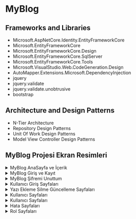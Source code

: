 # MyBlog

## Frameworks and Libraries
- Microsoft.AspNetCore.Identity.EntityFrameworkCore
- Microsoft.EntityFrameworkCore
- Microsoft.EntityFrameworkCore.Design
- Microsoft.EntityFrameworkCore.SqlServer
- Microsoft.EntityFrameworkCore.Tools
- Microsoft.VisualStudio.Web.CodeGeneration.Design
- AutoMapper.Extensions.Microsoft.DependencyInjection
- jquery
- jquery.validate
- jquery.validate.unobtrusive
- bootstrap

## Architecture and Design Patterns
- N-Tier Architecture
- Repository Design Patterns
- Unit Of Work Design Patterns
- Model View Controller Design Patterns





## MyBlog Projesi Ekran Resimleri

<details>
  <summary>MyBlog AnaSayfa ve İçerik</summary>
  Anasayfa
  <img src="https://user-images.githubusercontent.com/57618903/199975916-252689a6-b394-4a80-962d-98521266fcfa.png" name="anasayfa">
  Blog Yazı İçerik Sayfası
  <img src="https://user-images.githubusercontent.com/57618903/199976795-c44e3aec-1f2b-4621-b370-350e5e7fe1ae.png" name="post-icerik">
  İletişim Sayfası
  <img src="https://user-images.githubusercontent.com/57618903/199976846-0a338b9f-803d-4e85-ac80-db1c49166820.png" name="iletisim">
  Başarılı Mesaj Gönderme
  <img src="https://user-images.githubusercontent.com/57618903/199976860-012a9639-ca13-4f24-aaf4-a759d7e1e478.png" name="iletisim-başarılı">
  Başarısız Mesaj Gönderme
  <img src="https://user-images.githubusercontent.com/57618903/199976858-35b4ed2a-9ace-4839-ab2f-616899159fdd.png" name="iletisim-basarısız">
   
</details>
  
  
  
<details>
  <summary>MyBlog Giriş ve Kayıt</summary>
 Giriş Sayfası
  <img src="https://user-images.githubusercontent.com/57618903/199978598-dd72b314-bcc9-4861-8a5b-becdae1e6ff2.png" name="giris">
  Kayıt Sayfası
  <img src="https://user-images.githubusercontent.com/57618903/199978637-d6b3bb2f-124c-4975-8497-a079a7cb31cb.png" name="kayit">
  E-Posta Onaylma 
  <img src="https://user-images.githubusercontent.com/57618903/199980403-9691566d-9f0e-404f-bc20-20c153b0fdf9.png" name="e-posta-onyalama">
  E-Posta Onay Sayfası
  <img src="https://user-images.githubusercontent.com/57618903/199980406-548763f6-b154-4852-94a6-b4784c7d5d99.png" name="e-posta-onyalama">
  
</details>
  
<details>
  <summary>MyBlog Şifremi Unuttum</summary>
 Şifremi Unuttum Sayfası
  <img src="https://user-images.githubusercontent.com/57618903/199979681-450eb8ca-1308-41ab-a189-0ffcf0df8003.png" name="sifre-unuttum">
  Şifre Sıfırlma E-postası
  <img src="https://user-images.githubusercontent.com/57618903/199979457-8cc31b5c-5990-4d42-970f-0486a4b65004.png" name="e-posta">
  Şifre Sıfırlama sayfası
  <img src="https://user-images.githubusercontent.com/57618903/199979440-74d79f71-43d1-4553-b1ec-4e196fb94259.png" name="e-posta">  
</details>



<details>
  <summary>Kullanıcı Giriş Sayfaları</summary>
 Giriş Sayfası
  <img src="https://user-images.githubusercontent.com/57618903/199981179-77f6b6ab-6c1a-4a76-ad8d-919302d78d2c.png" name="adminanasyafa">
  Mangaer Sayfası
  <img src="https://user-images.githubusercontent.com/57618903/199981224-81557881-d50a-40a3-aaab-c4fad8701e64.png" name="manager">
    Tüm Yazılar Sayfası
  <img src="https://user-images.githubusercontent.com/57618903/199982887-d2f3b511-b594-446c-a6fd-730ffef9368a.png" name="manager">
</details>


<details>
  <summary>Yazı Ekleme Silme Güncelleme Sayfaları</summary>
 Yazı Ekleme Sayfası
  <img src="https://user-images.githubusercontent.com/57618903/199982274-ced2a44f-03a4-4bd7-bc87-7a3d2ae9cc50.png" name="adminanasyafa">
  Yazı Silme Sayfası
  <img src="https://user-images.githubusercontent.com/57618903/199982252-4b274b69-9adf-4f80-bbad-783db5f82de2.png" name="manager">
  Yazı Düzenleme Sayfası
  <img src="https://user-images.githubusercontent.com/57618903/199982266-0112a218-59a7-4313-935a-9126f82ea4e0.png" name="manager">
</details>


<details>
  <summary>Kullanıcı Sayfaları</summary>
 Kullanıcı Bilgi Sayfası
  <img src="https://user-images.githubusercontent.com/57618903/199983222-a0da28e7-77e0-4e4c-8249-994ca6bc7b84.png" name="adminanasyafa">
   Kullanıcı Bilgi Düzenleme Sayfası
  <img src="https://user-images.githubusercontent.com/57618903/199983251-1d911ec5-4afd-4daa-bbbc-03346169fa5f.png" name="manager">
  Kullanıcı Şifre Değiştirme Sayfası
  <img src="https://user-images.githubusercontent.com/57618903/199983271-3446b7b4-e594-4c39-a576-fa4540ac5b5a.png" name="manager">
</details>


<details>
  <summary>Kullanıcı Sayfaları</summary>
 Kullanıcı Bilgi Sayfası
  <img src="https://user-images.githubusercontent.com/57618903/199983222-a0da28e7-77e0-4e4c-8249-994ca6bc7b84.png" name="adminanasyafa">
   Kullanıcı Bilgi Düzenleme Sayfası
  <img src="https://user-images.githubusercontent.com/57618903/199983251-1d911ec5-4afd-4daa-bbbc-03346169fa5f.png" name="manager">
  Kullanıcı Şifre Değiştirme Sayfası
  <img src="https://user-images.githubusercontent.com/57618903/199983271-3446b7b4-e594-4c39-a576-fa4540ac5b5a.png" name="manager">
</details>
  
  
  <details>
  <summary>Hata Sayfaları</summary>
 403 Sayfası
  <img src="https://user-images.githubusercontent.com/57618903/199983879-8a525a82-717a-42ee-9126-c7f933f802d9.png" name="adminanasyafa">
   404 Sayfası
  <img src="https://user-images.githubusercontent.com/57618903/199983888-ae4cfa62-bd52-4032-87ea-32a5a8decf8b.png" name="manager">

</details>
  
  <details>
  <summary>Rol  Sayfaları</summary>
 Kullanıcı Rol Listeleme
  <img src="https://user-images.githubusercontent.com/57618903/199985348-dd4d96e4-e9df-4f39-bc4c-d91cee5be8ba.png" name="adminanasyafa">
   Rol Listeleme Sayfası
  <img src="https://user-images.githubusercontent.com/57618903/199985354-69f150d6-ade4-41a0-842b-0cbf2b6d10e5.png" name="manager">
    Rol Oluşturma Sayfası
  <img src="https://user-images.githubusercontent.com/57618903/199985357-9981fd44-10b5-425c-a9bc-bc6b7562da3c.png" name="manager">
    Rol Atama Sayfası
  <img src="https://user-images.githubusercontent.com/57618903/199985358-4a99a811-06b6-4a3d-b3e1-4b85505097ab.png" name="manager">

</details>
  
